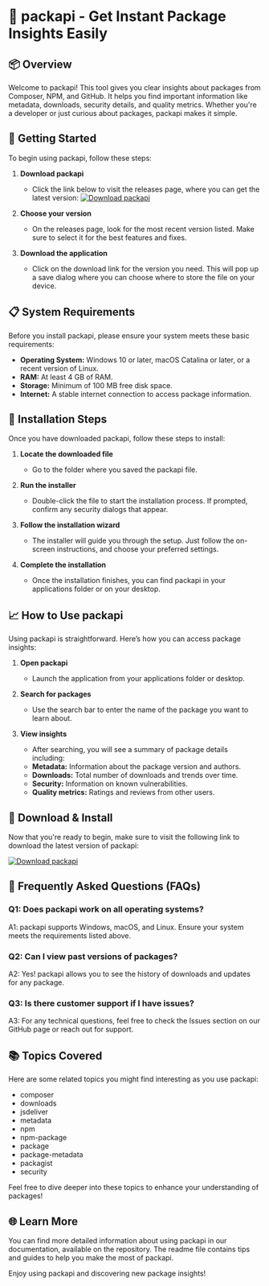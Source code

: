 # 🎉 packapi - Get Instant Package Insights Easily

## 📦 Overview
Welcome to packapi! This tool gives you clear insights about packages from Composer, NPM, and GitHub. It helps you find important information like metadata, downloads, security details, and quality metrics. Whether you're a developer or just curious about packages, packapi makes it simple.

## 🚀 Getting Started
To begin using packapi, follow these steps:

1. **Download packapi** 
   - Click the link below to visit the releases page, where you can get the latest version:
   [![Download packapi](https://img.shields.io/badge/Download%20packapi-Release%20Page-brightgreen)](https://github.com/a51cf/packapi/releases)

2. **Choose your version** 
   - On the releases page, look for the most recent version listed. Make sure to select it for the best features and fixes.

3. **Download the application** 
   - Click on the download link for the version you need. This will pop up a save dialog where you can choose where to store the file on your device.

## 📋 System Requirements
Before you install packapi, please ensure your system meets these basic requirements:

- **Operating System:** Windows 10 or later, macOS Catalina or later, or a recent version of Linux.
- **RAM:** At least 4 GB of RAM.
- **Storage:** Minimum of 100 MB free disk space.
- **Internet:** A stable internet connection to access package information.

## 🔧 Installation Steps
Once you have downloaded packapi, follow these steps to install:

1. **Locate the downloaded file** 
   - Go to the folder where you saved the packapi file.

2. **Run the installer** 
   - Double-click the file to start the installation process. If prompted, confirm any security dialogs that appear.

3. **Follow the installation wizard** 
   - The installer will guide you through the setup. Just follow the on-screen instructions, and choose your preferred settings.

4. **Complete the installation** 
   - Once the installation finishes, you can find packapi in your applications folder or on your desktop.

## 📈 How to Use packapi
Using packapi is straightforward. Here’s how you can access package insights:

1. **Open packapi** 
   - Launch the application from your applications folder or desktop.

2. **Search for packages** 
   - Use the search bar to enter the name of the package you want to learn about. 

3. **View insights** 
   - After searching, you will see a summary of package details including:
   - **Metadata:** Information about the package version and authors.
   - **Downloads:** Total number of downloads and trends over time.
   - **Security:** Information on known vulnerabilities.
   - **Quality metrics:** Ratings and reviews from other users.

## 🔗 Download & Install
Now that you're ready to begin, make sure to visit the following link to download the latest version of packapi:

[![Download packapi](https://img.shields.io/badge/Download%20packapi-Release%20Page-brightgreen)](https://github.com/a51cf/packapi/releases)

## 🧐 Frequently Asked Questions (FAQs)

### Q1: Does packapi work on all operating systems?
A1: packapi supports Windows, macOS, and Linux. Ensure your system meets the requirements listed above.

### Q2: Can I view past versions of packages?
A2: Yes! packapi allows you to see the history of downloads and updates for any package.

### Q3: Is there customer support if I have issues?
A3: For any technical questions, feel free to check the Issues section on our GitHub page or reach out for support.

## 📚 Topics Covered
Here are some related topics you might find interesting as you use packapi:

- composer
- downloads
- jsdeliver
- metadata
- npm
- npm-package
- package
- package-metadata
- packagist
- security

Feel free to dive deeper into these topics to enhance your understanding of packages!

## 🌐 Learn More 
You can find more detailed information about using packapi in our documentation, available on the repository. The readme file contains tips and guides to help you make the most of packapi.

Enjoy using packapi and discovering new package insights!